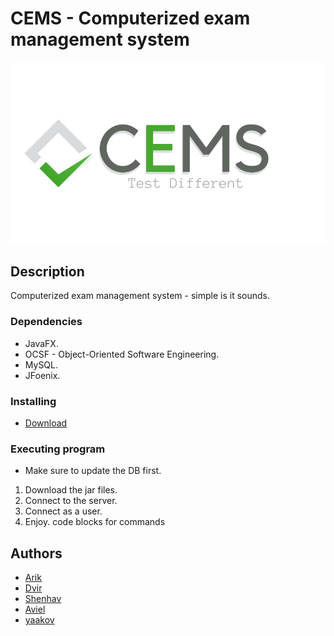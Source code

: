 # CEMS - Computerized exam management system
![](CEMS/images/logo.png)
## Description

Computerized exam management system - simple is it sounds.

### Dependencies

* JavaFX.
* OCSF - Object-Oriented Software Engineering.
* MySQL.
* JFoenix.

### Installing

* [Download](https://dvirbens.github.io/) 

### Executing program

* Make sure to update the DB first.
1. Download the jar files. 
2. Connect to the server. 
3. Connect as a user. 
4. Enjoy.
code blocks for commands

## Authors

* [Arik](https://github.com/arikz-tech)
* [Dvir](https://github.com/dvirbens)
* [Shenhav](https://github.com/Shenhav26)
* [Aviel](https://github.com/aviel817)
* [yaakov](https://github.com/yaakovsh8)
